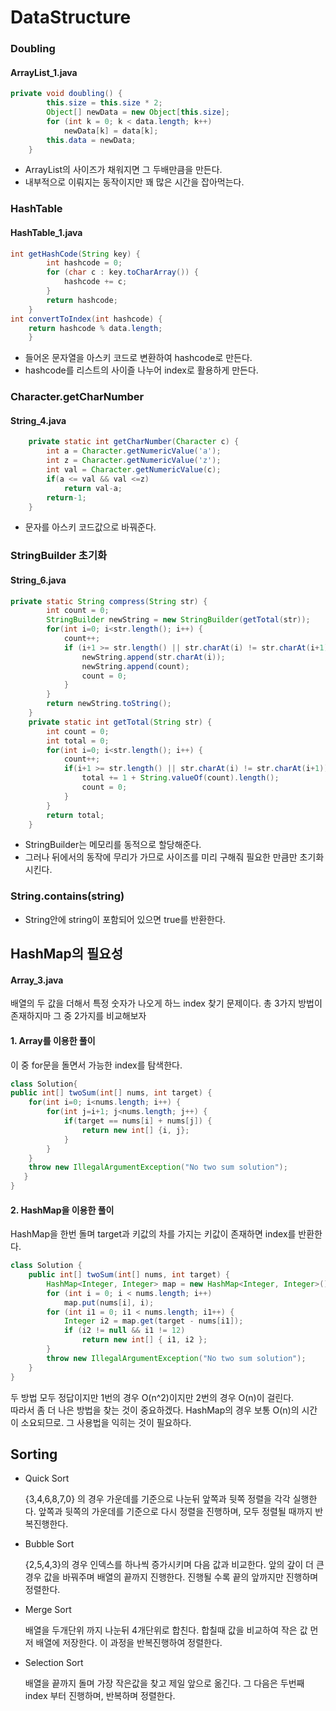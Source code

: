 # DataStructure

### Doubling
#### ArrayList_1.java
```java
private void doubling() {
		this.size = this.size * 2;
		Object[] newData = new Object[this.size];
		for (int k = 0; k < data.length; k++)
			newData[k] = data[k];
		this.data = newData;
	}
```
- ArrayList의 사이즈가 채워지면 그 두배만큼을 만든다.
- 내부적으로 이뤄지는 동작이지만 꽤 많은 시간을 잡아먹는다.

### HashTable
#### HashTable_1.java
```java
int getHashCode(String key) {
		int hashcode = 0;
		for (char c : key.toCharArray()) {
			hashcode += c;
		}
		return hashcode;
	}
int convertToIndex(int hashcode) {
	return hashcode % data.length;
	}
```
- 들어온 문자열을 아스키 코드로 변환하여 hashcode로 만든다.
- hashcode를 리스트의 사이즐 나누어 index로 활용하게 만든다.

### Character.getCharNumber
#### String_4.java
```java
	private static int getCharNumber(Character c) {
		int a = Character.getNumericValue('a');
		int z = Character.getNumericValue('z');
		int val = Character.getNumericValue(c);
		if(a <= val && val <=z)
			return val-a;
		return-1;
	}
```
- 문자를 아스키 코드값으로 바꿔준다.

### StringBuilder 초기화
#### String_6.java
```java
private static String compress(String str) {
		int count = 0;
		StringBuilder newString = new StringBuilder(getTotal(str));
		for(int i=0; i<str.length(); i++) {
			count++;
			if (i+1 >= str.length() || str.charAt(i) != str.charAt(i+1)) {
				newString.append(str.charAt(i));
				newString.append(count);
				count = 0;
			}
		}
		return newString.toString();
	}
	private static int getTotal(String str) {
		int count = 0;
		int total = 0;
		for(int i=0; i<str.length(); i++) {
			count++;
			if(i+1 >= str.length() || str.charAt(i) != str.charAt(i+1)) {
				total += 1 + String.valueOf(count).length();
				count = 0;
			}
		}
		return total;
	}	
```
- StringBuilder는 메모리를 동적으로 할당해준다.
- 그러나 뒤에서의 동작에 무리가 가므로 사이즈를 미리 구해줘 필요한 만큼만 초기화 시킨다.



### String.contains(string)

- String안에 string이 포함되어 있으면 true를 반환한다.



## HashMap의 필요성
#### Array_3.java
배열의 두 값을 더해서 특정 숫자가 나오게 하느 index 찾기 문제이다.
총 3가지 방법이 존재하지마 그 중 2가지를 비교해보자

#### 1. Array를 이용한 풀이
이 중 for문을 돌면서 가능한 index를 탐색한다.
```java
class Solution{	
public int[] twoSum(int[] nums, int target) {
	for(int i=0; i<nums.length; i++) {
		for(int j=i+1; j<nums.length; j++) {
			if(target == nums[i] + nums[j]) {
				return new int[] {i, j};
			}
		}
	}
	throw new IllegalArgumentException("No two sum solution");
   }
}
```


#### 2. HashMap을 이용한 풀이
HashMap을 한번 돌며 target과 키값의 차를 가지는 키값이 존재하면 index를 반환한다.
```java
class Solution {
	public int[] twoSum(int[] nums, int target) {
		HashMap<Integer, Integer> map = new HashMap<Integer, Integer>();
		for (int i = 0; i < nums.length; i++)
			map.put(nums[i], i);
		for (int i1 = 0; i1 < nums.length; i1++) {
			Integer i2 = map.get(target - nums[i1]);
			if (i2 != null && i1 != 12)
				return new int[] { i1, i2 };
		}
		throw new IllegalArgumentException("No two sum solution");
	}
}
```  
두 방법 모두 정답이지만 1번의 경우 O(n^2)이지만 2번의 경우 O(n)이 걸린다.  
따라서 좀 더 나은 방법을 찾는 것이 중요하겠다. HashMap의 경우 보통 O(n)의 시간이 소요되므로. 
그 사용법을 익히는 것이 필요하다.



## Sorting
- Quick Sort

   {3,4,6,8,7,0} 의 경우 가운데를 기준으로 나눈뒤 앞쪽과 뒷쪽 정렬을 각각 실행한다.
   앞쪽과 뒷쪽의 가운데를 기준으로 다시 정렬을 진행하며, 모두 정렬될 때까지 반복진행한다.


- Bubble Sort

   {2,5,4,3}의 경우 인덱스를 하나씩 증가시키며 다음 값과 비교한다.
   앞의 갚이 더 큰 경우 값을 바꿔주며 배열의 끝까지 진행한다.
   진행될 수록 끝의 앞까지만 진행하며 정렬한다.


- Merge Sort

   배열을 두개단위 까지 나눈뒤 4개단위로 합친다.
   합칠때 값을 비교하여 작은 값 먼저 배열에 저장한다. 이 과정을 반복진행하여 정렬한다.


- Selection Sort

   배열을 끝까지 돌며 가장 작은값을 찾고 제일 앞으로 옮긴다.
   그 다음은 두번째 index 부터 진행하며, 반복하며 정렬한다.

